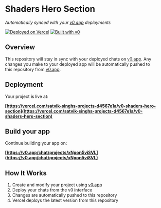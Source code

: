 # Shaders Hero Section

*Automatically synced with your [v0.app](https://v0.app) deployments*

[![Deployed on Vercel](https://img.shields.io/badge/Deployed%20on-Vercel-black?style=for-the-badge&logo=vercel)](https://vercel.com/satvik-singhs-projects-d4567e1a/v0-shaders-hero-section)
[![Built with v0](https://img.shields.io/badge/Built%20with-v0.app-black?style=for-the-badge)](https://v0.app/chat/projects/xNpon5viSVL)

## Overview

This repository will stay in sync with your deployed chats on [v0.app](https://v0.app).
Any changes you make to your deployed app will be automatically pushed to this repository from [v0.app](https://v0.app).

## Deployment

Your project is live at:

**[https://vercel.com/satvik-singhs-projects-d4567e1a/v0-shaders-hero-section](https://vercel.com/satvik-singhs-projects-d4567e1a/v0-shaders-hero-section)**

## Build your app

Continue building your app on:

**[https://v0.app/chat/projects/xNpon5viSVL](https://v0.app/chat/projects/xNpon5viSVL)**

## How It Works

1. Create and modify your project using [v0.app](https://v0.app)
2. Deploy your chats from the v0 interface
3. Changes are automatically pushed to this repository
4. Vercel deploys the latest version from this repository
